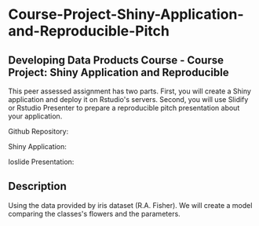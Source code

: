 # Course-Project-Shiny-Application-and-Reproducible-Pitch

## Developing Data Products Course - Course Project: Shiny Application and Reproducible 


This peer assessed assignment has two parts. First, you will create a Shiny application and deploy it on Rstudio's servers. Second, you will use Slidify or Rstudio Presenter to prepare a reproducible pitch presentation about your application.

Github Repository: 

Shiny Application: 

Ioslide Presentation: 

## Description

Using the data provided by iris dataset (R.A. Fisher). We will create a model comparing the classes's flowers and the parameters. 
